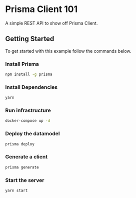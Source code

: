 # Prisma Client 101

A simple REST API to show off Prisma Client.

## Getting Started

To get started with this example follow the commands below.

### Install Prisma

```bash
npm install -g prisma
```

### Install Dependencies

```bash
yarn
```

### Run infrastructure

```bash
docker-compose up -d
```

### Deploy the datamodel

```bash
prisma deploy
```

### Generate a client

```bash
prisma generate
```

### Start the server

```bash
yarn start
```

